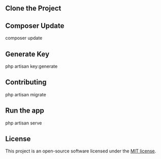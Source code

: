 

## Clone the Project


## Composer Update

composer update

## Generate Key

php artisan key:generate

## Contributing

php artisan migrate

## Run the app

php artisan serve

## License

This project is an open-source software licensed under the [MIT license](https://opensource.org/licenses/MIT).
